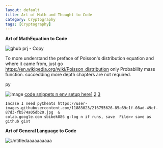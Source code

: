 ```yaml
---
layout: default
title: Art of Math and Thought to Code
category: Cryptography
tags: [Cryptography]
---
```


**Art of MathEquation to Code**

![ghub prj - Copy](https://user-images.githubusercontent.com/11883023/174643433-3c2538ba-14c0-459a-a71f-a7f22cbc9af6.jpg)

To more understand the preface of Poisson's distribution equation and where it came from, just go https://en.wikipedia.org/wiki/Poisson_distribution only Probability mass function. succedding more depth chapters are not required.

py

![image](https://user-images.githubusercontent.com/11883023/213872814-2ddf8c01-f52a-4c92-b253-58159f9975ac.png)
[code snippets n env setup here](https://realpython.com/linear-programming-python/)[1](https://docs.scipy.org/doc/scipy/reference/optimize.linprog-interior-point.html)  [2](https://docs.scipy.org/doc/scipy/reference/optimize.linprog-revised_simplex.html)  [3](https://docs.scipy.org/doc/scipy/reference/optimize.linprog-simplex.html)

```
Incase I need pyCheats https://user-images.githubusercontent.com/11883023/216755626-85a69c1f-08ad-49ef-87d3-fb574a05db20.jpg  & 
colab.google.com sbibek086 g-log n if runs, save  File>> save as github gist
```

**Art of General Language to Code**

![Untitledaaaaaaaaaa](https://user-images.githubusercontent.com/11883023/174643602-7ddc700d-ad89-4f0f-b139-eba68fcc49b4.png)

